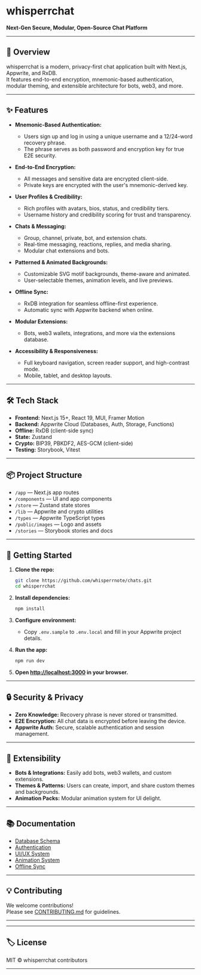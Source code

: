 # whisperrchat

**Next-Gen Secure, Modular, Open-Source Chat Platform**

---

## 🚀 Overview

whisperrchat is a modern, privacy-first chat application built with Next.js, Appwrite, and RxDB.  
It features end-to-end encryption, mnemonic-based authentication, modular theming, and extensible architecture for bots, web3, and more.

---

## ✨ Features

- **Mnemonic-Based Authentication:**  
  - Users sign up and log in using a unique username and a 12/24-word recovery phrase.
  - The phrase serves as both password and encryption key for true E2E security.

- **End-to-End Encryption:**  
  - All messages and sensitive data are encrypted client-side.
  - Private keys are encrypted with the user's mnemonic-derived key.

- **User Profiles & Credibility:**  
  - Rich profiles with avatars, bios, status, and credibility tiers.
  - Username history and credibility scoring for trust and transparency.

- **Chats & Messaging:**  
  - Group, channel, private, bot, and extension chats.
  - Real-time messaging, reactions, replies, and media sharing.
  - Modular chat extensions and bots.

- **Patterned & Animated Backgrounds:**  
  - Customizable SVG motif backgrounds, theme-aware and animated.
  - User-selectable themes, animation levels, and live previews.

- **Offline Sync:**  
  - RxDB integration for seamless offline-first experience.
  - Automatic sync with Appwrite backend when online.

- **Modular Extensions:**  
  - Bots, web3 wallets, integrations, and more via the extensions database.

- **Accessibility & Responsiveness:**  
  - Full keyboard navigation, screen reader support, and high-contrast mode.
  - Mobile, tablet, and desktop layouts.

---

## 🛠️ Tech Stack

- **Frontend:** Next.js 15+, React 19, MUI, Framer Motion
- **Backend:** Appwrite Cloud (Databases, Auth, Storage, Functions)
- **Offline:** RxDB (client-side sync)
- **State:** Zustand
- **Crypto:** BIP39, PBKDF2, AES-GCM (client-side)
- **Testing:** Storybook, Vitest

---

## 📦 Project Structure

- `/app` — Next.js app routes
- `/components` — UI and app components
- `/store` — Zustand state stores
- `/lib` — Appwrite and crypto utilities
- `/types` — Appwrite TypeScript types
- `/public/images` — Logo and assets
- `/stories` — Storybook stories and docs

---

## 📝 Getting Started

1. **Clone the repo:**
   ```bash
   git clone https://github.com/whisperrnote/chats.git
   cd whisperrchat
   ```

2. **Install dependencies:**
   ```bash
   npm install
   ```

3. **Configure environment:**
   - Copy `.env.sample` to `.env.local` and fill in your Appwrite project details.

4. **Run the app:**
   ```bash
   npm run dev
   ```

5. **Open [http://localhost:3000](http://localhost:3000) in your browser.**

---

## 🔒 Security & Privacy

- **Zero Knowledge:** Recovery phrase is never stored or transmitted.
- **E2E Encryption:** All chat data is encrypted before leaving the device.
- **Appwrite Auth:** Secure, scalable authentication and session management.

---

## 🧩 Extensibility

- **Bots & Integrations:** Easily add bots, web3 wallets, and custom extensions.
- **Themes & Patterns:** Users can create, import, and share custom themes and backgrounds.
- **Animation Packs:** Modular animation system for UI delight.

---

## 📚 Documentation

- [Database Schema](./docxed/whisperrote/chats/database.md)
- [Authentication](./docxed/docs/appwrite/emailpassword.md)
- [UI/UX System](./docxed/whisperrote/chats/ui.md)
- [Animation System](./docxed/whisperrote/chats/animations.md)
- [Offline Sync](./docxed/docs/appwrite/offline-sync.md)

---

## 💡 Contributing

We welcome contributions!  
Please see [CONTRIBUTING.md](./CONTRIBUTING.md) for guidelines.

---

---

## 🏷️ License

MIT © whisperrchat contributors

---
